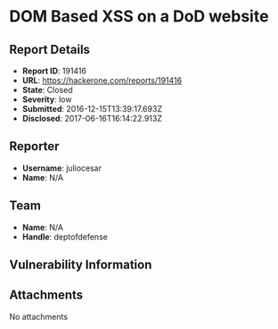 # DOM Based XSS on a DoD website

## Report Details
- **Report ID**: 191416
- **URL**: https://hackerone.com/reports/191416
- **State**: Closed
- **Severity**: low
- **Submitted**: 2016-12-15T13:39:17.693Z
- **Disclosed**: 2017-06-16T16:14:22.913Z

## Reporter
- **Username**: juliocesar
- **Name**: N/A

## Team
- **Name**: N/A
- **Handle**: deptofdefense

## Vulnerability Information


## Attachments
No attachments
